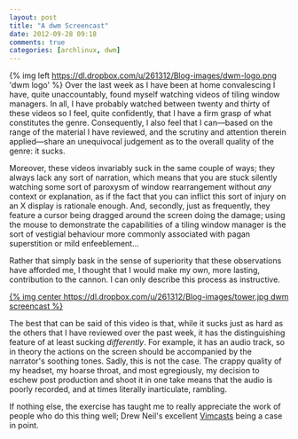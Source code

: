 ```yaml
---
layout: post
title: "A dwm Screencast"
date: 2012-09-28 09:18
comments: true
categories: [archlinux, dwm]
---
```

{% img left https://dl.dropbox.com/u/261312/Blog-images/dwm-logo.png 'dwm logo' %}
Over the last week as I have been at home convalescing I have, quite unaccountably,
found myself watching videos of tiling window managers. In all, I have probably watched
between twenty and thirty of these videos so I feel, quite confidently, that I have a
firm grasp of what constitutes the genre. Consequently, I also feel that I can&mdash;based
on the range of the material I have reviewed, and the scrutiny and attention therein
applied&mdash;share an unequivocal judgement as to the overall quality of the genre: it
sucks. 

Moreover, these videos invariably suck in the same couple of ways; they always lack
any sort of narration, which means that you are stuck silently watching some sort of 
paroxysm of window rearrangement without *any* context or explanation, as if the fact 
that you can inflict this sort of injury on an X display is rationale enough. And, 
secondly, just as frequently, they feature a cursor being dragged around the screen 
doing the damage; using the mouse to demonstrate the capabilities of a tiling window 
manager is the sort of vestigial behaviour more commonly associated with pagan
superstition or mild enfeeblement…

Rather that simply bask in the sense of superiority that these observations have 
afforded me, I thought that I would make my own, more lasting, contribution to the
cannon. I can only describe this process as instructive.

[{% img center https://dl.dropbox.com/u/261312/Blog-images/tower.jpg dwm screencast %}](http://www.youtube.com/watch?v=GQ5s6T25jCc)

The best that can be said of this video is that, while it sucks just as hard as the others
that I have reviewed over the past week, it has the distinguishing feature of at least
sucking *differently*. For example, it has an audio track, so in theory the actions on the
screen should be accompanied by the narrator's soothing tones. Sadly, this is not the case.
The crappy quality of my headset, my hoarse throat, and most egregiously, my decision to eschew
post production and shoot it in one take means that the audio is poorly recorded, and at times 
literally inarticulate, rambling.

If nothing else, the exercise has taught me to really appreciate the work of people who
do this thing well; Drew Neil's excellent
[Vimcasts](http://vimcasts.org/ 'The Vimcasts homepage') being a case in point.
